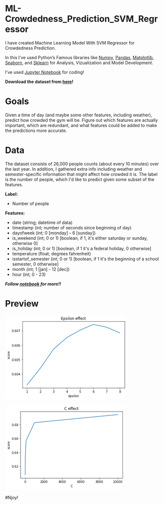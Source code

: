 # ML-Crowdedness_Prediction_SVM_Regressor

I have created Machine Learning Model With SVM Regressor for Crowdedness Prediction.

In this I've used Python’s Famous libraries like [Numpy](https://numpy.org/), [Pandas](https://pandas.pydata.org/), [Matplotlib](https://matplotlib.org/), [Seaborn](https://seaborn.pydata.org/), and [Sklearn](https://scikit-learn.org/) for Analysis, Vizualization and Model Development.

I've used [Jupyter Notebook](https://jupyter.org/) for coding!

**Download the dataset from [here](https://github.com/Anuragtsl/ML-Crowdedness_Prediction_SVM_Regressor/blob/main/data.csv)!**

# Goals

Given a time of day (and maybe some other features, including weather), predict how crowded the gym will be.
Figure out which features are actually important, which are redundant, and what features could be added to make the predictions more accurate.

# Data

The dataset consists of 26,000 people counts (about every 10 minutes) over the last year. In addition, I gathered extra info including weather and semester-specific information that might affect how crowded it is. The label is the number of people, which I'd like to predict given some subset of the features.

**Label:**

* Number of people

**Features:**

* date (string; datetime of data)
* timestamp (int; number of seconds since beginning of day)
* dayofweek (int; 0 [monday] - 6 [sunday])
* is_weekend (int; 0 or 1) [boolean, if 1, it's either saturday or sunday, otherwise 0]
* is_holiday (int; 0 or 1) [boolean, if 1 it's a federal holiday, 0 otherwise]
* temperature (float; degrees fahrenheit)
* isstartof_semester (int; 0 or 1) [boolean, if 1 it's the beginning of a school semester, 0 otherwise]
* month (int; 1 [jan] - 12 [dec])
* hour (int; 0 - 23)

***Follow [notebook](https://github.com/Anuragtsl/ML-Crowdedness_Prediction_SVM_Regressor/blob/main/Crowdedness%20Prediction%20SVM%20Regressor.ipynb) for more!!***

# Preview

![Image1](https://github.com/Anuragtsl/ML-Crowdedness_Prediction_SVM_Regressor/blob/main/Images/1.png)

![Image2](https://github.com/Anuragtsl/ML-Crowdedness_Prediction_SVM_Regressor/blob/main/Images/2.png)


#Njoy!
